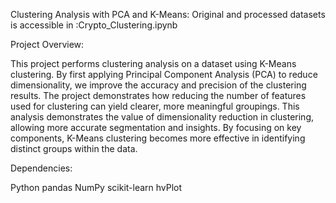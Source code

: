 Clustering Analysis with PCA and K-Means: 
Original and processed datasets is accessible in :Crypto_Clustering.ipynb

Project Overview:

This project performs clustering analysis on a dataset using K-Means clustering. By first applying Principal Component Analysis (PCA) to reduce dimensionality, we improve the accuracy and precision of the clustering results. The project demonstrates how reducing the number of features used for clustering can yield clearer, more meaningful groupings.
This analysis demonstrates the value of dimensionality reduction in clustering, allowing more accurate segmentation and insights. By focusing on key components, K-Means clustering becomes more effective in identifying distinct groups within the data.

Dependencies:

Python
pandas
NumPy
scikit-learn
hvPlot
